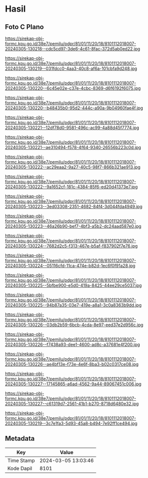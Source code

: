# Hasil

## Foto C Plano

https://sirekap-obj-formc.kpu.go.id/38e7/pemilu/pdpr/81/01/11/20/18/8101112018007-20240305-130218--cdc5cd97-3de6-4c61-8fac-372d5ab0ed22.jpg

https://sirekap-obj-formc.kpu.go.id/38e7/pemilu/pdpr/81/01/11/20/18/8101112018007-20240305-130219--031fdcc0-4aa3-40c8-af6a-101cbfa9d248.jpg

https://sirekap-obj-formc.kpu.go.id/38e7/pemilu/pdpr/81/01/11/20/18/8101112018007-20240305-130220--6c45e02e-c37e-4cbc-8369-d6f6192f6075.jpg

https://sirekap-obj-formc.kpu.go.id/38e7/pemilu/pdpr/81/01/11/20/18/8101112018007-20240305-130220--b48435b0-95d2-444c-a90a-9b04960fae4f.jpg

https://sirekap-obj-formc.kpu.go.id/38e7/pemilu/pdpr/81/01/11/20/18/8101112018007-20240305-130221--12df78d0-9581-496c-ac99-4a88d45f7774.jpg

https://sirekap-obj-formc.kpu.go.id/38e7/pemilu/pdpr/81/01/11/20/18/8101112018007-20240305-130221--ae310494-f578-4f64-9340-26556b223c0d.jpg

https://sirekap-obj-formc.kpu.go.id/38e7/pemilu/pdpr/81/01/11/20/18/8101112018007-20240305-130222--ac29eaa2-9a27-40c5-98f7-866b321ae913.jpg

https://sirekap-obj-formc.kpu.go.id/38e7/pemilu/pdpr/81/01/11/20/18/8101112018007-20240305-130222--9a1652cf-181c-4384-85f6-ed20d41373e7.jpg

https://sirekap-obj-formc.kpu.go.id/38e7/pemilu/pdpr/81/01/11/20/18/8101112018007-20240305-130223--3ed03308-2351-4682-84f4-3d044fda4949.jpg

https://sirekap-obj-formc.kpu.go.id/38e7/pemilu/pdpr/81/01/11/20/18/8101112018007-20240305-130223--46a26b90-bef7-4bf3-a5b2-dc24aad587e0.jpg

https://sirekap-obj-formc.kpu.go.id/38e7/pemilu/pdpr/81/01/11/20/18/8101112018007-20240305-130224--7682d2c5-f313-467e-b5af-f837902f7e76.jpg

https://sirekap-obj-formc.kpu.go.id/38e7/pemilu/pdpr/81/01/11/20/18/8101112018007-20240305-130224--05116cfd-11ca-474e-b82d-1ec6f0f91a28.jpg

https://sirekap-obj-formc.kpu.go.id/38e7/pemilu/pdpr/81/01/11/20/18/8101112018007-20240305-130225--5bfbe900-e5d0-419a-8425-44ee29ce5037.jpg

https://sirekap-obj-formc.kpu.go.id/38e7/pemilu/pdpr/81/01/11/20/18/8101112018007-20240305-130225--94b87a35-03e7-419e-a8a1-3c0a8363b9dd.jpg

https://sirekap-obj-formc.kpu.go.id/38e7/pemilu/pdpr/81/01/11/20/18/8101112018007-20240305-130226--03db2b59-6bcb-4cda-8e97-eed37e2d956c.jpg

https://sirekap-obj-formc.kpu.go.id/38e7/pemilu/pdpr/81/01/11/20/18/8101112018007-20240305-130226--f7438a93-dee1-4600-ad8c-a37681e4f200.jpg

https://sirekap-obj-formc.kpu.go.id/38e7/pemilu/pdpr/81/01/11/20/18/8101112018007-20240305-130226--ae4bf13e-f73e-4e6f-8ba3-b02c0317ce08.jpg

https://sirekap-obj-formc.kpu.go.id/38e7/pemilu/pdpr/81/01/11/20/18/8101112018007-20240305-130227--17145865-a6ad-4562-9a44-89067451c006.jpg

https://sirekap-obj-formc.kpu.go.id/38e7/pemilu/pdpr/81/01/11/20/18/8101112018007-20240305-130227--c61319d7-2561-41b1-b270-8718d6480e32.jpg

https://sirekap-obj-formc.kpu.go.id/38e7/pemilu/pdpr/81/01/11/20/18/8101112018007-20240305-130219--3c7e1fa3-5d93-45a8-b494-7e92ff1ce494.jpg


## Metadata

| Key        | Value               |
| ---------- | ------------------- |
| Time Stamp | 2024-03-05 13:03:46 |
| Kode Dapil | 8101                |



